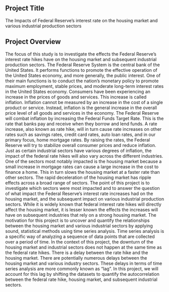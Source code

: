 ## Project Title
The Impacts of Federal Reserve’s interest rate on the housing market and various industrial production sectors
## Project Overview
The focus of this study is to investigate the effects the Federal Reserve’s interest rate hikes have on the housing market and subsequent industrial production sectors. The Federal Reserve System is the central bank of the United States. It performs functions to promote the effective operation of the United States economy, and more generally, the public interest. One of their main functions is to conduct the nation’s monetary policy to promote maximum employment, stable prices, and moderate long-term interest rates in the United States economy.
Consumers have been experiencing an increase in the prices of goods and services. This increase is called inflation. Inflation cannot be measured by an increase in the cost of a single product or service. Instead, inflation is the general increase in the overall price level of all goods and services in the economy. The Federal Reserve will combat inflation by increasing the Federal Funds Target Rate. This is the rate that banks pay and receive when they borrow and lend funds. A rate increase, also known as rate hike, will in turn cause rate increases on other rates such as savings rates, credit card rates, auto loan rates, and in our primary focus, home mortgage rates. By raising the rates, the Federal Reserve will try to stabilize overall consumer prices and reduce inflation.
Just as certain industrial sectors have various degrees of inflation, the impact of the federal rate hikes will also vary across the different industries. One of the sectors most notably impacted is the housing market because a small increase in mortgage rates can cause a large increase in the cost to finance a home. This in turn slows the housing market at a faster rate than other sectors. The rapid deceleration of the housing market has ripple effects across a broad range of sectors. The point of this project is to investigate which sectors were most impacted and to answer the question of what impact the Federal Reserve’s interest rate increases had on the housing market, and the subsequent impact on various industrial production sectors.
While it is widely known that federal interest rate hikes will directly affect the housing market, it is lesser known the effects the increases will have on subsequent industries that rely on a strong housing market. The motivation for this project is to uncover and quantify the relationships between the housing market and various industrial sectors by applying sound, statistical methods using time series analysis.
Time series analysis is a specific way of analyzing a sequence of data points that are collected over a period of time. In the context of this project, the downturn of the housing market and industrial sectors does not happen at the same time as the federal rate hikes. There is a delay between the rate hike and the housing market. There are potentially numerous delays between the housing market and various industry sectors. These delays in terms of time series analysis are more commonly known as “lag”. In this project, we will account for this lag by shifting the datasets to quantify the autocorrelation between the federal rate hike, housing market, and subsequent industrial sectors.
